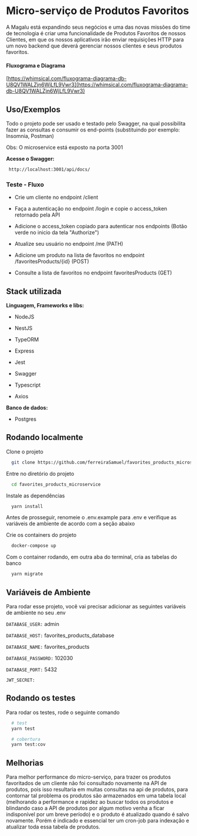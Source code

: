 
# Micro-serviço de Produtos Favoritos

A Magalu está expandindo seus negócios e uma das novas missões do time de
tecnologia é criar uma funcionalidade de Produtos Favoritos de nossos Clientes, em
que os nossos aplicativos irão enviar requisições HTTP para um novo backend que
deverá gerenciar nossos clientes e seus produtos favoritos.

#### Fluxograma e Diagrama
[https://whimsical.com/fluxograma-diagrama-db-U8QV1WALZjn6WjLfL9Vwr3](https://whimsical.com/fluxograma-diagrama-db-U8QV1WALZjn6WjLfL9Vwr3)


## Uso/Exemplos
Todo o projeto pode ser usado e testado pelo Swagger, na qual possibilita fazer as
consultas e consumir os end-points (substituindo por exemplo: Insomnia, Postman)

Obs: O microservice está exposto na porta 3001


**Acesse o Swagger:**
 ```bash
  http://localhost:3001/api/docs/
```


### Teste - Fluxo
- Crie um cliente no endpoint /client
- Faça a autenticação no endpoint /login e copie o access_token retornado pela API
- Adicione o access_token copiado para autenticar nos endpoints (Botão verde no inicio da tela "Authorize")

- Atualize seu usuário no endpoint /me (PATH)

- Adicione um produto na lista de favoritos no endpoint /favoritesProducts/{id} (POST)
- Consulte a lista de favoritos no endpoint favoritesProducts (GET)

## Stack utilizada

**Linguagem, Frameworks e libs:**

- NodeJS

- NestJS

- TypeORM

- Express

- Jest

- Swagger

- Typescript

- Axios

**Banco de dados:**

- Postgres



## Rodando localmente

Clone o projeto

```bash
  git clone https://github.com/ferreiraSamuel/favorites_products_microservice.git
```

Entre no diretório do projeto

```bash
  cd favorites_products_microservice
```

Instale as dependências

```bash
  yarn install
```
Antes de prosseguir, renomeie o .env.example para .env e verifique as variáveis de ambiente de acordo com a seção abaixo 

Crie os containers do projeto

```bash
  docker-compose up
```

Com o container rodando, em outra aba do terminal, cria as tabelas do banco

```bash
  yarn migrate
```

## Variáveis de Ambiente

Para rodar esse projeto, você vai precisar adicionar as seguintes variáveis de ambiente no seu .env

`DATABASE_USER:` admin

`DATABASE_HOST:` favorites_products_database

`DATABASE_NAME:` favorites_products

`DATABASE_PASSWORD:` 102030

`DATABASE_PORT:` 5432

`JWT_SECRET:` <cria sua jwt_secret>

## Rodando os testes

Para rodar os testes, rode o seguinte comando

```bash
  # test
  yarn test

  # cobertura
  yarn test:cov
```


## Melhorias

Para melhor performance do micro-serviço, para trazer os produtos favoritados
de um cliente não foi consultado novamente na API de produtos, pois 
isso resultaria em muitas consultas na api de produtos, para contornar tal problema os produtos são
armazenados em uma tabela local (melhorando a performance e rapidez ao buscar
todos os produtos e blindando caso a API de produtos por algum motivo venha
a ficar indisponível por um breve período) 
e o produto é atualizado quando é salvo novamente. Porém é indicado
e essencial ter um cron-job para indexação e atualizar toda essa tabela de produtos.
